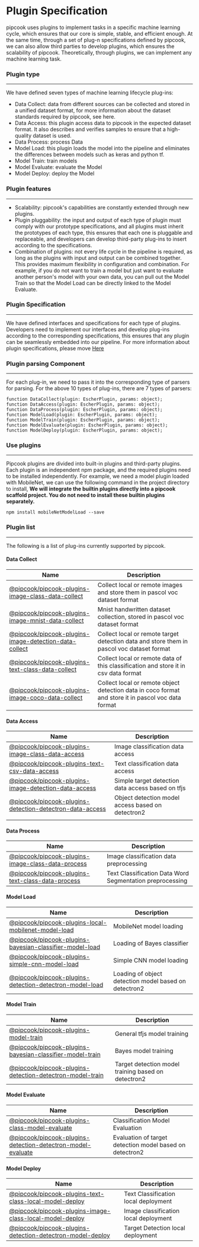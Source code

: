 # Plugin Specification

pipcook uses plugins to implement tasks in a specific machine learning cycle, which ensures that our core is simple, stable, and efficient enough. At the same time, through a set of plug-n specifications defined by pipcook, we can also allow third parties to develop plugins, which ensures the scalability of pipcook. Theoretically, through plugins, we can implement any machine learning task.


<a name="f64c5b65"></a>
### Plugin type

---

We have defined seven types of machine learning lifecycle plug-ins:

- Data Collect:   data from different sources can be collected and stored in a unified dataset format, for more information about the dataset standards required by pipcook, see here.
- Data Access: this plugin access data to pipcook in the expected dataset format. It also describes and verifies samples to ensure that a high-quality dataset is used.
- Data Process: process Data
- Model Load: this plugin loads the model into the pipeline and eliminates the differences between models such as keras and python tf.
- Model Train: train models
- Model Evaluate: evaluate the Model
- Model Deploy: deploy the Model

<a name="7642472a"></a>
### Plugin features

---

- Scalability: pipcook's capabilities are constantly extended through new plugins.
- Plugin pluggability: the input and output of each type of plugin must comply with our prototype specifications, and all plugins must inherit the prototypes of each type, this ensures that each one is pluggable and replaceable, and developers can develop third-party plug-ins to insert according to the specifications.
- Combination of plugins: not every life cycle in the pipeline is required, as long as the plugins with input and output can be combined together. This provides maximum flexibility in configuration and combination. For example, if you do not want to train a model but just want to evaluate another person's model with your own data, you can pull out the Model Train so that the Model Load can be directly linked to the Model Evaluate.

<a name="ff93a5f0"></a>
### Plugin Specification

---

We have defined interfaces and specifications for each type of plugins. Developers need to implement our interfaces and develop plug-ins according to the corresponding specifications, this ensures that any plugin can be seamlessly embedded into our pipeline. For more information about plugin specifications, please move [Here](https://alibaba.github.io/pipcook/doc/developer%20guide-en)


<a name="08576523"></a>
### Plugin parsing Component

---

For each plug-in, we need to pass it into the corresponding type of parsers for parsing. For the above 10 types of plug-ins, there are 7 types of parsers:

```
function DataCollect(plugin: EscherPlugin, params: object);
function DataAccess(plugin: EscherPlugin, params: object);
function DataProcess(plugin: EscherPlugin, params: object);
function ModelLoad(plugin: EscherPlugin, params: object);
function ModelTrain(plugin: EscherPlugin, params: object);
function ModelEvaluate(plugin: EscherPlugin, params: object);
function ModelDeploy(plugin: EscherPlugin, params: object);
```


<a name="7500af07"></a>
### Use plugins

---

Pipcook plugins are divided into built-in plugins and third-party plugins. Each plugin is an independent npm package, and the required plugins need to be installed independently. For example, we need a model plugin loaded with MobileNet, we can use the following command in the project directory to install, **We will integrate the builtin plugins directly into a pipcook scaffold project. You do not need to install these builtin plugins separately.**

```
npm install mobileNetModelLoad --save
```


<a name="13f272df"></a>
### Plugin list

---

The following is a list of plug-ins currently supported by pipcook.

<a name="brPiu"></a>
#### Data Collect

| Name | Description |
| --- | --- |
| [@pipcook/pipcook-plugins-image-class-data-collect](https://alibaba.github.io/pipcook/doc/%40pipcook-pipcook-plugins-image-class-data-collect-en) | Collect local or remote images and store them in pascol voc dataset format |
| [@pipcook/pipcook-plugins-image-mnist-data-collect](https://alibaba.github.io/pipcook/doc/%40pipcook-pipcook-plugins-image-mnist-data-collect-en) | Mnist handwritten dataset collection, stored in pascol voc dataset format |
| [@pipcook/pipcook-plugins-image-detection-data-collect](https://alibaba.github.io/pipcook/doc/%40pipcook-pipcook-plugins-image-detection-data-collect-en) | Collect local or remote target detection data and store them in pascol voc dataset format |
| [@pipcook/pipcook-plugins-text-class-data-collect](https://alibaba.github.io/pipcook/doc/%40pipcook-pipcook-plugins-text-class-data-collect-en) | Collect local or remote data of this classification and store it in csv data format |
| [@pipcook/pipcook-plugins-image-coco-data-collect](https://alibaba.github.io/pipcook/doc/%40pipcook-pipcook-plugins-image-coco-data-collect-en) | Collect local or remote object detection data in coco format and store it in pascol voc data format |


<a name="4zcpH"></a>
#### Data Access

| Name | Description |
| --- | --- |
| [@pipcook/pipcook-plugins-image-class-data-access](https://alibaba.github.io/pipcook/doc/%40pipcook-pipcook-plugins-image-class-data-access-en) | Image classification data access |
| [@pipcook/pipcook-plugins-text-csv-data-access](https://alibaba.github.io/pipcook/doc/%40pipcook-pipcook-plugins-text-csv-data-access-en) | Text classification data access |
| [@pipcook/pipcook-plugins-image-detection-data-access](https://alibaba.github.io/pipcook/doc/%40pipcook-pipcook-plugins-image-detection-data-access-en) | Simple target detection data access based on tfjs |
| [@pipcook/pipcook-plugins-detection-detectron-data-access](https://alibaba.github.io/pipcook/doc/%40pipcook-pipcook-plugins-detection-detectron-data-access-en) | Object detection model access based on detectron2 |
|  |  |


<a name="Nko4U"></a>
#### Data Process

| Name | Description |
| --- | --- |
| [@pipcook/pipcook-plugins-image-class-data-process](https://alibaba.github.io/pipcook/doc/%40pipcook-pipcook-plugins-image-class-data-process-en) | Image classification data preprocessing |
| [@pipcook/pipcook-plugins-text-class-data-process](https://alibaba.github.io/pipcook/doc/%40pipcook-pipcook-plugins-text-class-data-process-en) | Text Classification Data Word Segmentation preprocessing |


<a name="4G74y"></a>
#### Model Load

| Name | Description |
| --- | --- |
| [@pipcook/pipcook-plugins-local-mobilenet-model-load](https://alibaba.github.io/pipcook/doc/%40pipcook-pipcook-plugins-local-mobilenet-model-load-en) | MobileNet model loading |
| [@pipcook/pipcook-plugins-bayesian-classifier-model-load](https://alibaba.github.io/pipcook/doc/%40pipcook-pipcook-plugins-bayesian-classifier-model-load-en) | Loading of Bayes classifier |
| [@pipcook/pipcook-plugins-simple-cnn-model-load](https://alibaba.github.io/pipcook/doc/%40pipcook-pipcook-plugins-simple-cnn-model-load-en) | Simple CNN model loading |
| [@pipcook/pipcook-plugins-detection-detectron-model-load](https://alibaba.github.io/pipcook/doc/%40pipcook-pipcook-plugins-detection-detectron-model-load-en) | Loading of object detection model based on detectron2 |


<a name="QBOwZ"></a>
#### Model Train

| Name | Description |
| --- | --- |
| [@pipcook/pipcook-plugins-model-train](https://alibaba.github.io/pipcook/doc/%40pipcook-pipcook-plugins-model-train-en) | General tfjs model training |
| [@pipcook/pipcook-plugins-bayesian-classifier-model-train](https://alibaba.github.io/pipcook/doc/%40pipcook-pipcook-plugins-bayesian-classifier-model-train-en) | Bayes model training |
| [@pipcook/pipcook-plugins-detection-detectron-model-train](https://alibaba.github.io/pipcook/doc/%40pipcook-pipcook-plugins-detection-detectron-model-train-en) | Target detection model training based on detectron2 |



<a name="Yluwg"></a>
#### Model Evaluate

| Name | Description |
| --- | --- |
| [@pipcook/pipcook-plugins-class-model-evaluate](https://alibaba.github.io/pipcook/doc/%40pipcook-pipcook-plugins-class-model-evaluate-en) | Classification Model Evaluation |
| [@pipcook/pipcook-plugins-detection-detectron-model-evaluate](https://alibaba.github.io/pipcook/doc/%40pipcook-pipcook-plugins-detection-detectron-model-evaluate-en) | Evaluation of target detection model based on detectron2 |



<a name="RsVBT"></a>
#### Model Deploy

| Name | Description |
| --- | --- |
| [@pipcook/pipcook-plugins-text-class-local-model-deploy](https://alibaba.github.io/pipcook/doc/%40pipcook-pipcook-plugins-text-class-local-model-deploy-en) | Text Classification local deployment |
| [@pipcook/pipcook-plugins-image-class-local-model-deploy](https://alibaba.github.io/pipcook/doc/%40pipcook-pipcook-plugins-image-class-local-model-deploy-en) | Image classification local deployment |
| [@pipcook/pipcook-plugins-detection-detectron-model-deploy](https://alibaba.github.io/pipcook/doc/%40pipcook-pipcook-plugins-detection-detectron-model-deploy-en) | Target Detection local deployment |

